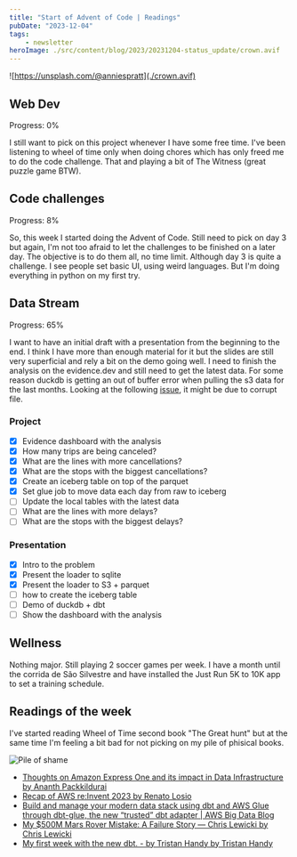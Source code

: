 ```yaml
---
title: "Start of Advent of Code | Readings"
pubDate: "2023-12-04"
tags: 
    - newsletter
heroImage: ./src/content/blog/2023/20231204-status_update/crown.avif
---
```


![https://unsplash.com/@anniespratt](./crown.avif)

## Web Dev

Progress: 0%

I still want to pick on this project whenever I have some free time. I've been listening to wheel of time only when doing chores which has only freed me to do the code challenge. That and playing a bit of The Witness (great puzzle game BTW).

## Code challenges

Progress: 8%

So, this week I started doing the Advent of Code. Still need to pick on day 3 but again, I'm not too afraid to let the challenges to be finished on a later day. The objective is to do them all, no time limit. Although day 3 is quite a challenge. I see people set basic UI, using weird languages. But I'm doing everything in python on my first try.

## Data Stream

Progress: 65%

I want to have an initial draft with a presentation from the beginning to the end. I think I have more than enough material for it but the slides are still very superficial and rely a bit on the demo going well. I need to finish the analysis on the evidence.dev and still need to get the latest data. For some reason duckdb is getting an out of buffer error when pulling the s3 data for the last months. Looking at the following [issue](https://github.com/duckdb/duckdb/issues/2608#issuecomment-970074658), it might be due to corrupt file.

### Project

- [X] Evidence dashboard with the analysis
- [X] How many trips are being canceled?
- [X] What are the lines with more cancellations?
- [X] What are the stops with the biggest cancellations?
- [X] Create an iceberg table on top of the parquet
- [X] Set glue job to move data each day from raw to iceberg
- [ ] Update the local tables with the latest data
- [ ] What are the lines with more delays?
- [ ] What are the stops with the biggest delays?

### Presentation

- [X] Intro to the problem
- [X] Present the loader to sqlite
- [X] Present the loader to S3 + parquet
- [ ] how to create the iceberg table
- [ ] Demo of duckdb + dbt
- [ ] Show the dashboard with the analysis

## Wellness

Nothing major. Still playing 2 soccer games per week. I have a month until the corrida de São Silvestre and have installed the Just Run 5K to 10K app to set a training schedule.

## Readings of the week

I've started reading Wheel of Time second book "The Great hunt" but at the same time I'm feeling a bit bad for not picking on my pile of phisical books.

![Pile of shame](./pile_books.avif)

- [Thoughts on Amazon Express One and its impact in Data Infrastructure by Ananth Packkildurai](https://www.dataengineeringweekly.com/p/thoughts-on-amazon-express-one-and)
- [Recap of AWS re:Invent 2023 by Renato Losio](https://www.infoq.com/news/2023/12/aws-reinvent-2023-recap/)
- [Build and manage your modern data stack using dbt and AWS Glue through dbt-glue, the new “trusted” dbt adapter | AWS Big Data Blog](https://aws.amazon.com/blogs/big-data/build-and-manage-your-modern-data-stack-using-dbt-and-aws-glue-through-dbt-glue-the-new-trusted-dbt-adapter/)
- [My $500M Mars Rover Mistake: A Failure Story — Chris Lewicki by Chris Lewicki](https://www.chrislewicki.com/articles/failurestory)
- [My first week with the new dbt. - by Tristan Handy by Tristan Handy](https://roundup.getdbt.com/p/my-first-week-with-the-new-dbt)
